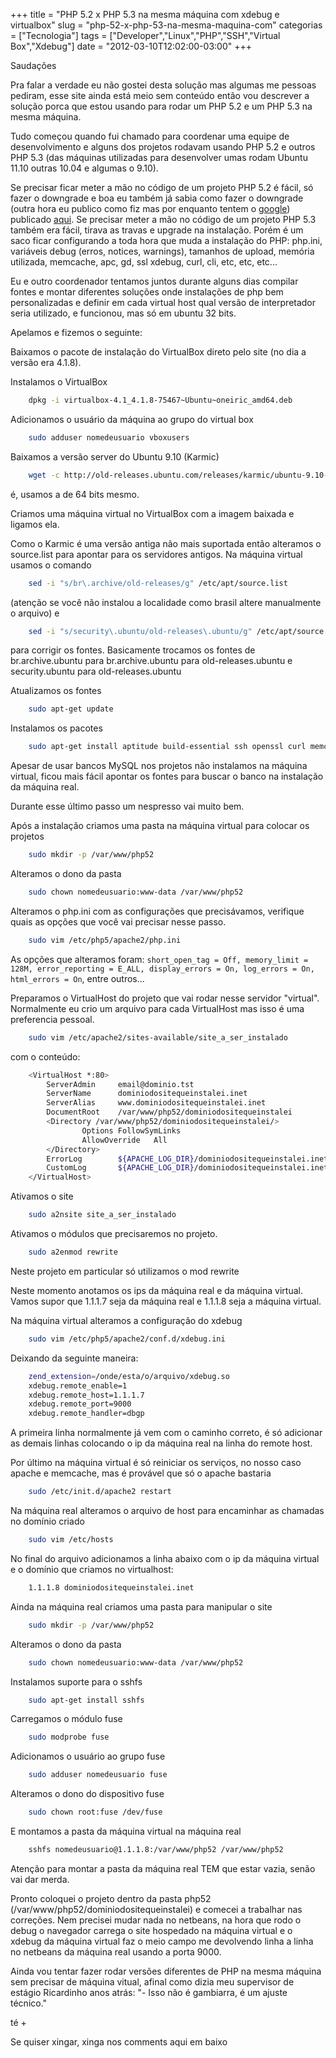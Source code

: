 +++
title = "PHP 5.2 x PHP 5.3 na mesma máquina com xdebug e virtualbox"
slug = "php-52-x-php-53-na-mesma-maquina-com"
categorias = ["Tecnologia"]
tags = ["Developer","Linux","PHP","SSH","Virtual Box","Xdebug"]
date = "2012-03-10T12:02:00-03:00"
+++

Saudações

Pra falar a verdade eu não gostei desta solução mas algumas me pessoas pediram,
esse site ainda está meio sem conteúdo então vou descrever a solução porca que
estou usando para rodar um PHP 5.2 e um PHP 5.3 na mesma máquina.

<!--continua-->

Tudo começou quando fui chamado para coordenar uma equipe de desenvolvimento e
alguns dos projetos rodavam usando PHP 5.2 e outros PHP 5.3 (das máquinas
utilizadas para desenvolver umas rodam Ubuntu 11.10 outras 10.04 e algumas o
9.10).

Se precisar ficar meter a mão no código de um projeto PHP 5.2 é fácil, só fazer
o downgrade e boa eu também já sabia como fazer o downgrade (outra hora eu
publico como fiz mas por enquanto tentem o [google](https://www.google.com.br/search?hl=pt-BR&q=downgrade+php5.2+ubuntu+karmic+source.list))
publicado [aqui](/2012/03/downgrade-simples-de-php-53-para-php-52). Se precisar
meter a mão no código de um projeto PHP 5.3 também era fácil, tirava as travas e
 upgrade na instalação. Porém é um saco ficar configurando a toda hora que muda
 a instalação do PHP: php.ini, variáveis debug (erros, notices, warnings),
 tamanhos de upload, memória utilizada, memcache, apc, gd, ssl xdebug, curl,
 cli, etc, etc, etc...

Eu e outro coordenador tentamos juntos durante alguns dias compilar fontes e
montar diferentes soluções onde instalações de php bem personalizadas e definir
em cada virtual host qual versão de interpretador seria utilizado, e funcionou,
mas só em ubuntu 32 bits.

Apelamos e fizemos o seguinte:

Baixamos o pacote  de instalação do VirtualBox direto pelo site
(no dia a versão era 4.1.8).

Instalamos o VirtualBox

~~~ bash
    dpkg -i virtualbox-4.1_4.1.8-75467~Ubuntu~oneiric_amd64.deb
~~~

Adicionamos o usuário da máquina ao grupo do virtual box

~~~ bash
    sudo adduser nomedeusuario vboxusers
~~~

Baixamos a versão server do Ubuntu 9.10 (Karmic)

~~~ bash
    wget -c http://old-releases.ubuntu.com/releases/karmic/ubuntu-9.10-server-amd64.iso
~~~

é, usamos a de 64 bits mesmo.

Criamos uma máquina virtual no VirtualBox com a imagem baixada e ligamos ela.

Como o Karmic é uma versão antiga não mais suportada então alteramos o
source.list para apontar para os servidores antigos. Na máquina virtual usamos
o comando

~~~ bash
    sed -i "s/br\.archive/old-releases/g" /etc/apt/source.list
~~~

(atenção se você não instalou a localidade como brasil altere manualmente o arquivo)
e

~~~ bash
    sed -i "s/security\.ubuntu/old-releases\.ubuntu/g" /etc/apt/source.list
~~~

para corrigir os fontes.
Basicamente trocamos os fontes de br.archive.ubuntu para br.archive.ubuntu
para old-releases.ubuntu e  security.ubuntu para old-releases.ubuntu

Atualizamos os fontes

~~~ bash
    sudo apt-get update
~~~

Instalamos os pacotes

~~~ bash
    sudo apt-get install aptitude build-essential ssh openssl curl memcached apache2 php5 php5-cli php5-mysql php5-memcache php5-memcached php-apc php5-xdebug php5-gd php5-curl php5-dev
~~~

Apesar de usar bancos MySQL nos projetos não instalamos na máquina virtual,
ficou mais fácil apontar os fontes para buscar o banco na instalação da
máquina real.

Durante esse último passo um nespresso vai muito bem.

Após a instalação criamos uma pasta na máquina virtual para colocar os projetos

~~~ bash
    sudo mkdir -p /var/www/php52
~~~

Alteramos o dono da pasta

~~~ bash
    sudo chown nomedeusuario:www-data /var/www/php52
~~~

Alteramos o php.ini com as configurações que precisávamos, verifique quais as
opções que você vai precisar nesse passo.

~~~ bash
    sudo vim /etc/php5/apache2/php.ini
~~~

As opções que alteramos foram: `short_open_tag = Off, memory_limit = 128M,
error_reporting = E_ALL, display_errors = On, log_errors = On,
html_errors = On`, entre outros...

Preparamos o VirtualHost do projeto que vai rodar nesse servidor "virtual".
Normalmente eu crio um arquivo para cada VirtualHost mas isso é uma preferencia
pessoal.

~~~ bash
    sudo vim /etc/apache2/sites-available/site_a_ser_instalado
~~~

com o conteúdo:

~~~ bash
    <VirtualHost *:80>
        ServerAdmin     email@dominio.tst
        ServerName      dominiodositequeinstalei.inet
        ServerAlias     www.dominiodositequeinstalei.inet
        DocumentRoot    /var/www/php52/dominiodositequeinstalei
        <Directory /var/www/php52/dominiodositequeinstalei/>
                Options FollowSymLinks
                AllowOverride   All
        </Directory>
        ErrorLog        ${APACHE_LOG_DIR}/dominiodositequeinstalei.inet.error.log
        CustomLog       ${APACHE_LOG_DIR}/dominiodositequeinstalei.inet.access.log combined
    </VirtualHost>
~~~

Ativamos o site
~~~ bash
    sudo a2nsite site_a_ser_instalado
~~~

Ativamos o módulos que precisaremos no projeto.

~~~ bash
    sudo a2enmod rewrite
~~~

Neste projeto em particular só utilizamos o mod rewrite

Neste momento anotamos os ips da máquina real e da máquina virtual.
Vamos supor que 1.1.1.7 seja da máquina real e 1.1.1.8 seja a máquina virtual.

Na máquina virtual alteramos a configuração do xdebug

~~~ bash
    sudo vim /etc/php5/apache2/conf.d/xdebug.ini
~~~

Deixando da seguinte maneira:

~~~ bash
    zend_extension=/onde/esta/o/arquivo/xdebug.so
    xdebug.remote_enable=1
    xdebug.remote_host=1.1.1.7
    xdebug.remote_port=9000
    xdebug.remote_handler=dbgp
~~~

A primeira linha normalmente já vem com o caminho correto, é só adicionar as
demais linhas colocando o ip da máquina real na linha do remote host.

Por último na máquina virtual é só reiniciar os serviços, no nosso caso apache
e memcache, mas é provável que só o apache bastaria

~~~ bash
    sudo /etc/init.d/apache2 restart
~~~

Na máquina real alteramos o arquivo de host para encaminhar as chamadas no
domínio criado
~~~ bash
    sudo vim /etc/hosts
~~~

No final do arquivo adicionamos a linha abaixo com o ip da máquina virtual e o
domínio que criamos no virtualhost:

~~~ bash
    1.1.1.8 dominiodositequeinstalei.inet
~~~

Ainda na máquina real criamos uma pasta para manipular o site

~~~ bash
    sudo mkdir -p /var/www/php52
~~~

Alteramos o dono da pasta

~~~ bash
    sudo chown nomedeusuario:www-data /var/www/php52
~~~

Instalamos suporte para o sshfs

~~~ bash
    sudo apt-get install sshfs
~~~

Carregamos o módulo fuse

~~~ bash
    sudo modprobe fuse
~~~

Adicionamos o usuário ao grupo fuse

~~~ bash
    sudo adduser nomedeusuario fuse
~~~

Alteramos o dono do dispositivo fuse

~~~ bash
    sudo chown root:fuse /dev/fuse
~~~

E montamos a pasta da máquina virtual na máquina real

~~~ bash
    sshfs nomedeusuario@1.1.1.8:/var/www/php52 /var/www/php52
~~~

Atenção para montar a pasta da máquina real TEM que estar vazia, senão vai dar
merda.

Pronto coloquei o projeto dentro da pasta php52
(/var/www/php52/dominiodositequeinstalei) e comecei a trabalhar nas correções.
Nem precisei mudar nada no netbeans, na hora que rodo o debug o navegador
carrega o site hospedado na máquina virtual e o xdebug da máquina virtual faz o
meio campo me devolvendo linha a linha no netbeans da máquina real usando a
porta 9000.

Ainda vou tentar fazer rodar versões diferentes de PHP na mesma máquina sem
precisar de máquina vitual, afinal como dizia meu supervisor de estágio
Ricardinho anos atrás: "- Isso não é gambiarra, é um ajuste técnico."

té +


Se quiser xingar, xinga nos comments aqui em baixo
